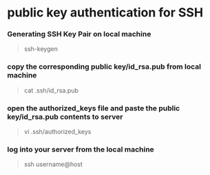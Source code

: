 # public key authentication for SSH
### Generating SSH Key Pair on local machine 
>ssh-keygen
### copy the corresponding public key/id_rsa.pub from local machine
> cat .ssh/id_rsa.pub
###  open the authorized_keys file and  paste the public key/id_rsa.pub contents to server 
> vi .ssh/authorized_keys
### log into your server from the local machine
>ssh username@host
  
  
 
